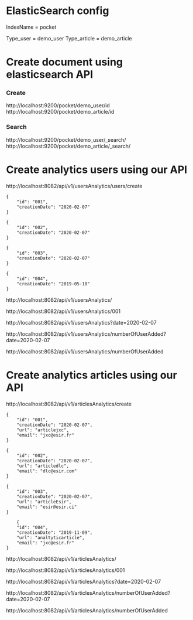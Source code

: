 # ElasticSearch config

IndexName = pocket

Type_user = demo_user
Type_article = demo_article

# Create document using elasticsearch API

### Create 

http://localhost:9200/pocket/demo_user/id
http://localhost:9200/pocket/demo_article/id

### Search 

http://localhost:9200/pocket/demo_user/_search/
http://localhost:9200/pocket/demo_article/_search/


# Create analytics users using our API
http://localhost:8082/api/v1/usersAnalytics/users/create

    {
        "id": "001",
        "creationDate": "2020-02-07"
    }

    {
        "id": "002",
        "creationDate": "2020-02-07"
    }

    {
        "id": "003",
        "creationDate": "2020-02-07"
    }

    {
        "id": "004",
        "creationDate": "2019-05-10"
    }

http://localhost:8082/api/v1/usersAnalytics/

http://localhost:8082/api/v1/usersAnalytics/001

http://localhost:8082/api/v1/usersAnalytics?date=2020-02-07

http://localhost:8082/api/v1/usersAnalytics/numberOfUserAdded?date=2020-02-07

http://localhost:8082/api/v1/usersAnalytics/numberOfUserAdded


# Create analytics articles using our API
http://localhost:8082/api/v1/articlesAnalytics/create

    {
        "id": "001",
        "creationDate": "2020-02-07",
        "url": "articlejxc",
        "email": "jxc@esir.fr"
    }

    {
        "id": "002",
        "creationDate": "2020-02-07",
        "url": "articledlc",
        "email": "dlc@esir.com"
    }

    {
        "id": "003",
        "creationDate": "2020-02-07",
        "url": "articleEsir",
        "email": "esir@esir.ci"
    }

        {
        "id": "004",
        "creationDate": "2019-11-09",
        "url": "analtyticarticle",
        "email": "jxc@esir.fr"
    }


http://localhost:8082/api/v1/articlesAnalytics/

http://localhost:8082/api/v1/articlesAnalytics/001

http://localhost:8082/api/v1/articlesAnalytics?date=2020-02-07

http://localhost:8082/api/v1/articlesAnalytics/numberOfUserAdded?date=2020-02-07

http://localhost:8082/api/v1/articlesAnalytics/numberOfUserAdded
